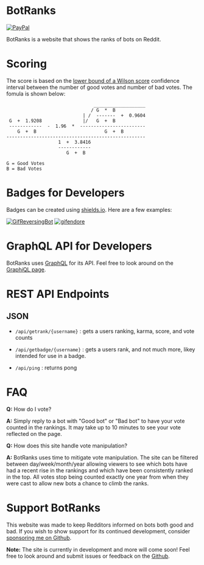 # BotRanks
[![PayPal](https://img.shields.io/badge/paypal-donate-blue?logo=paypal)](https://www.paypal.com/cgi-bin/webscr?cmd=_donations&business=CEYYGVB7ZZ764&item_name=Botranks&currency_code=USD&source=url)

BotRanks is a website that shows the ranks of bots on Reddit.

# Scoring

The score is based on the [lower bound of a Wilson score](https://www.evanmiller.org/how-not-to-sort-by-average-rating.html) confidence interval between the number of good votes and number of bad votes. The fomula is shown below:

```
                                ___________________
                               / G  *  B           
                            | /  -------  +  0.9604
 G  +  1.9208               |/   G  +  B           
 ------------  -  1.96  *  ------------------------
    G  +  B                         G  +  B        
---------------------------------------------------
                   1  +  3.8416                    
                   ------------                    
                      G  +  B                      

G = Good Votes
B = Bad Votes
```

# Badges for Developers
Badges can be created using [shields.io](https://shields.io/). Here are a few examples:

[![GifReversingBot](https://img.shields.io/endpoint?url=https://botranks.com/api/getbadge/GifReversingBot)](https://github.com/pmdevita/GifReversingBot)
[![gifendore](https://img.shields.io/endpoint?url=https://botranks.com/api/getbadge/gifendore&label=gifendore%20rank)](https://github.com/Brandawg93/Gifendore)

# GraphQL API for Developers
BotRanks uses [GraphQL](https://graphql.org/) for its API. Feel free to look around on the [Graph*i*QL page](https://botranks.com/graphql).

# REST API Endpoints

## JSON

- ``/api/getrank/{username}`` : gets a users ranking, karma, score, and vote counts

- ``/api/getbadge/{username}`` : gets a users rank, and not much more, likey intended for use in a badge.

- ``/api/ping`` : returns pong

# FAQ
**Q:** How do I vote?

**A:** Simply reply to a bot with "Good bot" or "Bad bot" to have your vote counted in the rankings. It may take up to 10 minutes to see your vote reflected on the page.

**Q:** How does this site handle vote manipulation?

**A:** BotRanks uses time to mitigate vote manipulation. The site can be filtered between day/week/month/year allowing viewers to see which bots have had a recent rise in the rankings and which have been consistently ranked in the top. All votes stop being counted exactly one year from when they were cast to allow new bots a chance to climb the ranks.

# Support BotRanks
This website was made to keep Redditors informed on bots both good and bad. If you wish to show support for its continued development, consider [sponsoring me on Github](https://github.com/sponsors/Brandawg93).

**Note:** The site is currently in development and more will come soon! Feel free to look around and submit issues or feedback on the [Github](https://github.com/Brandawg93/Botranks).